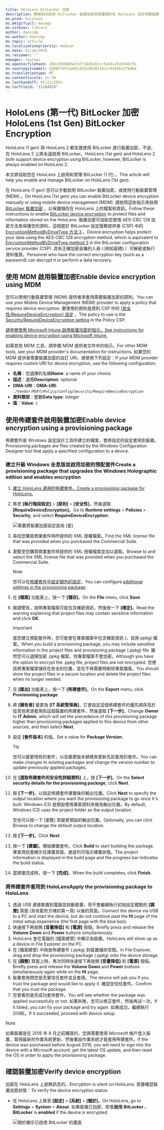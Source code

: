 ```yaml
---
title: HoloLens BitLocker 加密
description: 瞭解如何啟用 Bitlocker 裝置加密來保護儲存在 HoloLens 混合現實裝置上的檔案。
ms.prod: hololens
ms.mktglfcycl: manage
ms.sitesec: library
author: dansimp
ms.author: dansimp
ms.topic: article
ms.localizationpriority: medium
ms.date: 01/26/2019
ms.reviewer: ''
manager: laurawi
ms.openlocfilehash: 268c3650b85e7e7f102618ccc5a94c25de54dcfe
ms.sourcegitcommit: d20057957aa05c025c9838119cc29264bc57b4bd
ms.translationtype: MT
ms.contentlocale: zh-TW
ms.lasthandoff: 01/21/2021
ms.locfileid: "11284024"
---
```

# <span data-ttu-id="45e20-103">HoloLens (第一代) BitLocker 加密</span><span class="sxs-lookup"><span data-stu-id="45e20-103">HoloLens (1st Gen) BitLocker Encryption</span></span>

<span data-ttu-id="45e20-104">HoloLens (1 gen) 與 HoloLens 2 都支援使用 BitLocker 進行裝置加密，不過，在 HoloLens 2 上將永遠啟用 BitLocker。</span><span class="sxs-lookup"><span data-stu-id="45e20-104">HoloLens (1st gen) and HoloLens 2 both support device encryption using BitLocker, however, BitLocker is always enabled on HoloLens 2.</span></span>

<span data-ttu-id="45e20-105">本文將協助您在 HoloLens 上啟用和管理 BitLocker (1 代) 。</span><span class="sxs-lookup"><span data-stu-id="45e20-105">This article will help you enable and manage BitLocker on HoloLens (1st gen).</span></span>

<span data-ttu-id="45e20-106">在 HoloLens (1 gen) 您可以手動啟用 BitLocker 裝置加密，或使用行動裝置管理 (MDM) 。</span><span class="sxs-lookup"><span data-stu-id="45e20-106">On HoloLens (1st gen) you can enable BitLocker device encryption manually or using mobile device management (MDM).</span></span> <span data-ttu-id="45e20-107">請依照這些指示來啟用 [BitLocker 裝置加密](https://docs.microsoft.com/windows/security/information-protection/bitlocker/bitlocker-device-encryption-overview-windows-10#bitlocker-device-encryption) ，以保護儲存在 HoloLens 上的檔案和資訊。</span><span class="sxs-lookup"><span data-stu-id="45e20-107">Follow these instructions to enable [BitLocker device encryption](https://docs.microsoft.com/windows/security/information-protection/bitlocker/bitlocker-device-encryption-overview-windows-10#bitlocker-device-encryption) to protect files and information stored on the HoloLens.</span></span> <span data-ttu-id="45e20-108">裝置加密可協助您使用 AES-CBC 128 加密方法來保護您的資料，這相當於 BitLocker 設定服務提供者 (CSP) 中的 [EncryptionMethodByDriveType 方法 3](https://docs.microsoft.com/windows/client-management/mdm/bitlocker-csp#encryptionmethodbydrivetype) 。</span><span class="sxs-lookup"><span data-stu-id="45e20-108">Device encryption helps protect your data using the AES-CBC 128 encryption method, which is equivalent to [EncryptionMethodByDriveType method 3](https://docs.microsoft.com/windows/client-management/mdm/bitlocker-csp#encryptionmethodbydrivetype) in the BitLocker configuration service provider (CSP).</span></span> <span data-ttu-id="45e20-109">具有正確加密金鑰的人員 (（例如密碼) ）可解密或執行資料復原。</span><span class="sxs-lookup"><span data-stu-id="45e20-109">Personnel who have the correct encryption key (such as a password) can decrypt it or perform a data recovery.</span></span>

## <span data-ttu-id="45e20-110">使用 MDM 啟用裝置加密</span><span class="sxs-lookup"><span data-stu-id="45e20-110">Enable device encryption using MDM</span></span>

<span data-ttu-id="45e20-111">您可以使用行動裝置管理 (MDM) 提供者來套用需要裝置加密的原則。</span><span class="sxs-lookup"><span data-stu-id="45e20-111">You can use your Mobile Device Management (MDM) provider to apply a policy that requires device encryption.</span></span> <span data-ttu-id="45e20-112">要使用的原則是原則 CSP 中的 [ [安全性/RequireDeviceEncryption] 設定](https://docs.microsoft.com/windows/client-management/mdm/policy-csp-security#security-requiredeviceencryption) 。</span><span class="sxs-lookup"><span data-stu-id="45e20-112">The policy to use is the [Security/RequireDeviceEncryption setting](https://docs.microsoft.com/windows/client-management/mdm/policy-csp-security#security-requiredeviceencryption) in the Policy CSP.</span></span>

[<span data-ttu-id="45e20-113">請參閱使用 Microsoft Intune 啟用裝置加密的指示。</span><span class="sxs-lookup"><span data-stu-id="45e20-113">See instructions for enabling device encryption using Microsoft Intune.</span></span>](https://docs.microsoft.com/intune/compliance-policy-create-windows#windows-holographic-for-business)

<span data-ttu-id="45e20-114">如需其他 MDM 工具，請參閱 MDM 提供者文件中的指示。</span><span class="sxs-lookup"><span data-stu-id="45e20-114">For other MDM tools, see your MDM provider's documentation for instructions.</span></span> <span data-ttu-id="45e20-115">如果您的 MDM 提供者需要裝置加密的自訂 URI，請使用下列設定：</span><span class="sxs-lookup"><span data-stu-id="45e20-115">If your MDM provider requires custom URI for device encryption, use the following configuration:</span></span>

- <span data-ttu-id="45e20-116">**名稱**：您選擇的名稱</span><span class="sxs-lookup"><span data-stu-id="45e20-116">**Name**: a name of your choice</span></span>
- <span data-ttu-id="45e20-117">**描述**：選用</span><span class="sxs-lookup"><span data-stu-id="45e20-117">**Description**: optional</span></span>
- <span data-ttu-id="45e20-118">**OMA-URI**：</span><span class="sxs-lookup"><span data-stu-id="45e20-118">**OMA-URI**:</span></span> `./Vendor/MSFT/Policy/Config/Security/RequireDeviceEncryption`
- <span data-ttu-id="45e20-119">**資料類型**：整數</span><span class="sxs-lookup"><span data-stu-id="45e20-119">**Data type**: integer</span></span>
- <span data-ttu-id="45e20-120">**值**：</span><span class="sxs-lookup"><span data-stu-id="45e20-120">**Value**:</span></span> `1`

## <span data-ttu-id="45e20-121">使用佈建套件啟用裝置加密</span><span class="sxs-lookup"><span data-stu-id="45e20-121">Enable device encryption using a provisioning package</span></span>

<span data-ttu-id="45e20-122">佈建套件是 Windows 設定設計工具所建立的檔案，會將指定的設定套用到裝置。</span><span class="sxs-lookup"><span data-stu-id="45e20-122">Provisioning packages are files created by the Windows Configuration Designer tool that apply a specified configuration to a device.</span></span> 

### <span data-ttu-id="45e20-123">建立升級 Windows 全息版並啟用加密的預配套件</span><span class="sxs-lookup"><span data-stu-id="45e20-123">Create a provisioning package that upgrades the Windows Holographic edition and enables encryption</span></span>

1. [<span data-ttu-id="45e20-124">建立 HoloLens 適用的佈建套件。</span><span class="sxs-lookup"><span data-stu-id="45e20-124">Create a provisioning package for HoloLens.</span></span>](hololens-provisioning.md)
1. <span data-ttu-id="45e20-125">移至 **\[執行階段設定\]** > **\[原則\]** > **\[安全性\]**，然後選取 **\[RequireDeviceEncryption\]**。</span><span class="sxs-lookup"><span data-stu-id="45e20-125">Go to **Runtime settings** > **Policies** > **Security**, and select **RequireDeviceEncryption**.</span></span>

    ![需要將裝置加密設定設為 \[是\]](images/device-encryption.png)

1. <span data-ttu-id="45e20-127">尋找您購買商業套件時所提供的 XML 授權檔案。</span><span class="sxs-lookup"><span data-stu-id="45e20-127">Find the XML license file that was provided when you purchased the Commercial Suite.</span></span>

1. <span data-ttu-id="45e20-128">瀏覽至您購買商業套件時提供的 XML 授權檔案並加以選取。</span><span class="sxs-lookup"><span data-stu-id="45e20-128">Browse to and select the XML license file that was provided when you purchased the Commercial Suite.</span></span>
    > [!NOTE]
    > <span data-ttu-id="45e20-129">您可以在[佈建套件中設定額外的設定](hololens-provisioning.md)。</span><span class="sxs-lookup"><span data-stu-id="45e20-129">You can configure [additional settings in the provisioning package](hololens-provisioning.md).</span></span>

1. <span data-ttu-id="45e20-130">在 **\[檔案\]** 功能表上，按一下 **\[儲存\]**。</span><span class="sxs-lookup"><span data-stu-id="45e20-130">On the **File** menu, click **Save**.</span></span> 

1. <span data-ttu-id="45e20-131">閱讀警告，說明專案檔案可能包含機密資訊，然後按一下 **[確定]**。</span><span class="sxs-lookup"><span data-stu-id="45e20-131">Read the warning explaining that project files may contain sensitive information and click **OK**.</span></span>

    > [!IMPORTANT]
    > <span data-ttu-id="45e20-132">當您建立預配套件時，您可能會在專案檔案中包含機密資訊 (，並將 ppkg) 檔案。</span><span class="sxs-lookup"><span data-stu-id="45e20-132">When you build a provisioning package, you may include sensitive information in the project files and provisioning package (.ppkg) file.</span></span> <span data-ttu-id="45e20-133">雖然您可以選擇加密 .ppkg 檔案，但專案檔案不會加密。</span><span class="sxs-lookup"><span data-stu-id="45e20-133">Although you have the option to encrypt the .ppkg file, project files are not encrypted.</span></span> <span data-ttu-id="45e20-134">您應該將專案檔案儲存在安全的位置，並在不再需要時刪除專案檔案。</span><span class="sxs-lookup"><span data-stu-id="45e20-134">You should store the project files in a secure location and delete the project files when no longer needed.</span></span>

1. <span data-ttu-id="45e20-135">在 **\[匯出\]** 功能表上，按一下 **\[佈建套件\]**。</span><span class="sxs-lookup"><span data-stu-id="45e20-135">On the **Export** menu, click **Provisioning package**.</span></span>
1. <span data-ttu-id="45e20-136">將 **\[擁有者\]** 變更為 **\[IT 系統管理員\]**，它會設定這個佈建套件的優先順序高於從其他來源套用到這個裝置的佈建套件，然後選取 **\[下一步\]**。</span><span class="sxs-lookup"><span data-stu-id="45e20-136">Change **Owner** to **IT Admin**, which will set the precedence of this provisioning package higher than provisioning packages applied to this device from other sources, and then select **Next**.</span></span>
1. <span data-ttu-id="45e20-137">設定 **\[套件版本\]** 的值。</span><span class="sxs-lookup"><span data-stu-id="45e20-137">Set a value for **Package Version**.</span></span>

    > [!TIP]
    > <span data-ttu-id="45e20-138">您可以變更現有的套件，以及變更版本號碼來更新先前套用的套件。</span><span class="sxs-lookup"><span data-stu-id="45e20-138">You can make changes to existing packages and change the version number to update previously applied packages.</span></span>

1. <span data-ttu-id="45e20-139">在 **\[選取佈建套件的安全性詳細資料\]** 上，按 **\[下一步\]**。</span><span class="sxs-lookup"><span data-stu-id="45e20-139">On the **Select security details for the provisioning package**, click **Next**.</span></span>
1. <span data-ttu-id="45e20-140">按 **\[下一步\]**，以指定佈建套件建置後的輸出位置。</span><span class="sxs-lookup"><span data-stu-id="45e20-140">Click **Next** to specify the output location where you want the provisioning package to go once it's built.</span></span> <span data-ttu-id="45e20-141">Windows ICD 是預設使用專案資料夾做為輸出位置。</span><span class="sxs-lookup"><span data-stu-id="45e20-141">By default, Windows ICD uses the project folder as the output location.</span></span>

    <span data-ttu-id="45e20-142">您也可以按一下 \[瀏覽\] 來變更預設的輸出位置。</span><span class="sxs-lookup"><span data-stu-id="45e20-142">Optionally, you can click Browse to change the default output location.</span></span>

1. <span data-ttu-id="45e20-143">按 **\[下一步\]**。</span><span class="sxs-lookup"><span data-stu-id="45e20-143">Click **Next**.</span></span>
1. <span data-ttu-id="45e20-144">按一下 **\[建置\]**，開始建置套件。</span><span class="sxs-lookup"><span data-stu-id="45e20-144">Click **Build** to start building the package.</span></span> <span data-ttu-id="45e20-145">專案資訊會顯示在建置頁面，進度列可指示建置狀態。</span><span class="sxs-lookup"><span data-stu-id="45e20-145">The project information is displayed in the build page and the progress bar indicates the build status.</span></span>
1. <span data-ttu-id="45e20-146">當建置完成時，按一下 **\[完成\]**。</span><span class="sxs-lookup"><span data-stu-id="45e20-146">When the build completes, click **Finish**.</span></span>

### <span data-ttu-id="45e20-147">將佈建套件套用到 HoloLens</span><span class="sxs-lookup"><span data-stu-id="45e20-147">Apply the provisioning package to HoloLens</span></span>

1. <span data-ttu-id="45e20-148">透過 USB 連接裝置到電腦並啟動裝置，但不會繼續執行初始設定體驗的 **\[調整\]** 頁面 (具有藍色方塊的第一頁) 以後的頁面。</span><span class="sxs-lookup"><span data-stu-id="45e20-148">Connect the device via USB to a PC and start the device, but do not continue past the **fit** page of the initial setup experience (the first page with the blue box).</span></span>
1. <span data-ttu-id="45e20-149">快速按下再放開 **\[音量降低\]** 和 **\[電源\]** 按鈕。</span><span class="sxs-lookup"><span data-stu-id="45e20-149">Briefly press and release the **Volume Down** and **Power** buttons simultaneously.</span></span>
1. <span data-ttu-id="45e20-150">HoloLens 會在電腦的 \[檔案總管\] 中顯示為裝置。</span><span class="sxs-lookup"><span data-stu-id="45e20-150">HoloLens will show up as a device in File Explorer on the PC.</span></span>
1. <span data-ttu-id="45e20-151">在 \[檔案總管\] 中拖放佈建套件 (.ppkg) 到裝置儲存空間。</span><span class="sxs-lookup"><span data-stu-id="45e20-151">In File Explorer, drag and drop the provisioning package (.ppkg) onto the device storage.</span></span>
1. <span data-ttu-id="45e20-152">在 **\[調整\]** 頁面上時，再次同時快速按下再放開 **\[音量降低\]** 和 **\[電源\]** 按鈕。</span><span class="sxs-lookup"><span data-stu-id="45e20-152">Briefly press and release the **Volume Down** and **Power** buttons simultaneously again while on the **fit** page.</span></span>
1. <span data-ttu-id="45e20-153">裝置會詢問您是否要信任套件並且套用。</span><span class="sxs-lookup"><span data-stu-id="45e20-153">The device will ask you if you trust the package and would like to apply it.</span></span> <span data-ttu-id="45e20-154">確認您信任套件。</span><span class="sxs-lookup"><span data-stu-id="45e20-154">Confirm that you trust the package.</span></span>
1. <span data-ttu-id="45e20-155">您會看到是否成功套用套件。</span><span class="sxs-lookup"><span data-stu-id="45e20-155">You will see whether the package was applied successfully or not.</span></span> <span data-ttu-id="45e20-156">如果失敗，您可以修正套件，然後再試一次。</span><span class="sxs-lookup"><span data-stu-id="45e20-156">If it failed, you can fix your package and try again.</span></span> <span data-ttu-id="45e20-157">如果成功，繼續執行 OOBE。</span><span class="sxs-lookup"><span data-stu-id="45e20-157">If it succeeded, proceed with device setup.</span></span>

> [!NOTE]
> <span data-ttu-id="45e20-158">如果裝置是在 2016 年 8 月之前購買的，您將需要使用 Microsoft 帳戶登入裝置，取得最新的作業系統更新，然後重設作業系統才能套用佈建套件。</span><span class="sxs-lookup"><span data-stu-id="45e20-158">If the device was purchased before August 2016, you will need to sign into the device with a Microsoft account, get the latest OS update, and then reset the OS in order to apply the provisioning package.</span></span>

## <span data-ttu-id="45e20-159">確認裝置加密</span><span class="sxs-lookup"><span data-stu-id="45e20-159">Verify device encryption</span></span>

<span data-ttu-id="45e20-160">加密在 HoloLens 上是無訊息的。</span><span class="sxs-lookup"><span data-stu-id="45e20-160">Encryption is silent on HoloLens.</span></span> <span data-ttu-id="45e20-161">若要確認裝置加密狀態：</span><span class="sxs-lookup"><span data-stu-id="45e20-161">To verify the device encryption status:</span></span>

- <span data-ttu-id="45e20-162">在 HoloLens 上移至 **\[設定\]** > **\[系統\]** > **\[關於\]**。</span><span class="sxs-lookup"><span data-stu-id="45e20-162">On HoloLens, go to **Settings** > **System** > **About**.</span></span> <span data-ttu-id="45e20-163">如果裝置已加密，即會**啟用** **BitLocker** 。</span><span class="sxs-lookup"><span data-stu-id="45e20-163">**BitLocker** is **enabled** if the device is encrypted.</span></span> 

    ![關於顯示已啟用 BitLocker 的畫面](images/about-encryption.png)
